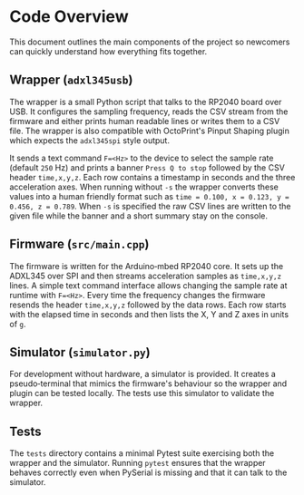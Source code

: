 # Code Overview

This document outlines the main components of the project so newcomers can quickly understand how everything fits together.

## Wrapper (`adxl345usb`)

The wrapper is a small Python script that talks to the RP2040 board over USB. It
configures the sampling frequency, reads the CSV stream from the firmware and
either prints human readable lines or writes them to a CSV file. The wrapper is
also compatible with OctoPrint's Pinput Shaping plugin which expects the
`adxl345spi` style output.

It sends a text command `F=<Hz>` to the device to select the sample rate
(default `250` Hz) and prints a banner `Press Q to stop` followed by the CSV
header `time,x,y,z`. Each row contains a timestamp in seconds and the three
acceleration axes. When running without `-s` the wrapper converts these values
into a human friendly format such as `time = 0.100, x = 0.123, y = 0.456, z =
0.789`. When `-s` is specified the raw CSV lines are written to the given file
while the banner and a short summary stay on the console.

## Firmware (`src/main.cpp`)

The firmware is written for the Arduino‑mbed RP2040 core. It sets up the ADXL345 over SPI and then streams acceleration samples as `time,x,y,z` lines. A simple text command interface allows changing the sample rate at runtime with `F=<Hz>`.
Every time the frequency changes the firmware resends the header `time,x,y,z`
followed by the data rows. Each row starts with the elapsed time in seconds and
then lists the X, Y and Z axes in units of `g`.

## Simulator (`simulator.py`)

For development without hardware, a simulator is provided. It creates a pseudo‑terminal that mimics the firmware's behaviour so the wrapper and plugin can be tested locally. The tests use this simulator to validate the wrapper.

## Tests

The `tests` directory contains a minimal Pytest suite exercising both the wrapper and the simulator. Running `pytest` ensures that the wrapper behaves correctly even when PySerial is missing and that it can talk to the simulator.
